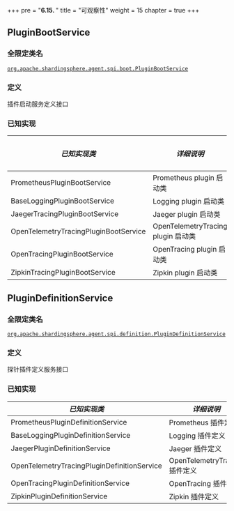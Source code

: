 +++
pre = "<b>6.15. </b>"
title = "可观察性"
weight = 15
chapter = true
+++

## PluginBootService

### 全限定类名

[`org.apache.shardingsphere.agent.spi.boot.PluginBootService`](https://github.com/apache/shardingsphere/blob/master/shardingsphere-agent/shardingsphere-agent-api/src/main/java/org/apache/shardingsphere/agent/spi/boot/PluginBootService.java)

### 定义

插件启动服务定义接口

### 已知实现

| *已知实现类*                            | *详细说明*                         | *全限定类名*                  |
| ------------------------------------- | --------------------------------- | --------------------------- |
| PrometheusPluginBootService           | Prometheus plugin 启动类           | TODO |
| BaseLoggingPluginBootService          | Logging plugin 启动类              | TODO |
| JaegerTracingPluginBootService        | Jaeger plugin 启动类               | TODO |
| OpenTelemetryTracingPluginBootService | OpenTelemetryTracing plugin 启动类 | TODO |
| OpenTracingPluginBootService          | OpenTracing plugin 启动类          | TODO |
| ZipkinTracingPluginBootService        | Zipkin plugin 启动类               | TODO |

## PluginDefinitionService

### 全限定类名

[`org.apache.shardingsphere.agent.spi.definition.PluginDefinitionService`](https://github.com/apache/shardingsphere/blob/master/shardingsphere-agent/shardingsphere-agent-api/src/main/java/org/apache/shardingsphere/agent/spi/definition/PluginDefinitionService.java)

### 定义

探针插件定义服务接口

### 已知实现

| *已知实现类*                                  | *详细说明*                   | *全限定类名*                   |
| ------------------------------------------- | --------------------------- | --------------------------- |
| PrometheusPluginDefinitionService           | Prometheus 插件定义           | [`org.apache.shardingsphere.agent.metrics.prometheus.definition.PrometheusPluginDefinitionService`](https://github.com/apache/shardingsphere/blob/master/shardingsphere-agent/shardingsphere-agent-plugins/shardingsphere-agent-plugin-metrics/shardingsphere-agent-metrics-prometheus/src/main/java/org/apache/shardingsphere/agent/metrics/prometheus/definition/PrometheusPluginDefinitionService.java) |
| BaseLoggingPluginDefinitionService          | Logging 插件定义              | TODO |
| JaegerPluginDefinitionService               | Jaeger 插件定义               | TODO |
| OpenTelemetryTracingPluginDefinitionService | OpenTelemetryTracing 插件定义 | TODO |
| OpenTracingPluginDefinitionService          | OpenTracing 插件定义          | TODO |
| ZipkinPluginDefinitionService               | Zipkin 插件定义               | TODO |
